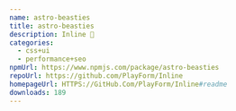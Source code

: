 ```yaml
---
name: astro-beasties
title: astro-beasties
description: Inline 🦔
categories:
  - css+ui
  - performance+seo
npmUrl: https://www.npmjs.com/package/astro-beasties
repoUrl: https://github.com/PlayForm/Inline
homepageUrl: HTTPS://GitHub.Com/PlayForm/Inline#readme
downloads: 189
---
```

